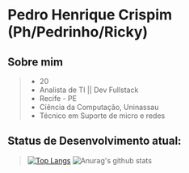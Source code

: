 # Pedro Henrique Crispim (Ph/Pedrinho/Ricky)
## Sobre mim

> * 20
> * Analista de TI || Dev Fullstack
> * Recife - PE
> * Ciência da Computação, Uninassau
> * Técnico em Suporte de micro e redes


## Status de Desenvolvimento atual:

> [![Top Langs](https://github-readme-stats.vercel.app/api/top-langs/?username=rycky5)](https://github.com/anuraghazra/github-readme-stats) ![Anurag's github stats](https://github-readme-stats.vercel.app/api?username=rycky5)
